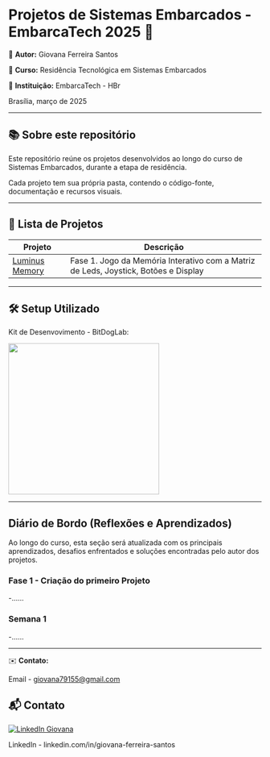 # Projetos de Sistemas Embarcados - EmbarcaTech 2025 🚀 

👤 **Autor:** Giovana Ferreira Santos 

🏫 **Curso:** Residência Tecnológica em Sistemas Embarcados

🏢 **Instituição:** EmbarcaTech - HBr

Brasília, março de 2025

---

## 📚 Sobre este repositório

Este repositório reúne os projetos desenvolvidos ao longo do curso de Sistemas Embarcados, durante a etapa de residência.  

Cada projeto tem sua própria pasta, contendo o código-fonte, documentação e recursos visuais.

---

## 📂  Lista de Projetos  
| Projeto | Descrição |
|---------|-----------|
| [Luminus Memory](./Luminus_Memory) | Fase 1. Jogo da Memória Interativo com a Matriz de Leds, Joystick, Botões e Display |

---


## 🛠️ Setup Utilizado  
Kit de Desenvovimento - BitDogLab:  

<img src="https://github.com/user-attachments/assets/50ea43bf-a1a8-4802-8086-dc5ba98615f2" width="300">


---
##  Diário de Bordo (Reflexões e Aprendizados)
Ao longo do curso, esta seção será atualizada com os principais aprendizados, desafios enfrentados e soluções encontradas pelo autor dos projetos. 

### Fase 1 - Criação do primeiro Projeto

-......

### Semana 1

-......

---

✉️ **Contato:**

Email - giovana79155@gmail.com 
## 📬 Contato  
[![LinkedIn Giovana](https://img.shields.io/badge/-LinkedIn-0077B5?style=flat-square&logo=LinkedIn&logoColor=white)](https://www.linkedin.com/in/giovana-ferreira-santos/)

LinkedIn - linkedin.com/in/giovana-ferreira-santos

